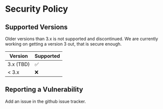 # Security Policy

## Supported Versions

Older versions than 3.x is not supported and discontinued. We are currently working on getting a version 3 out, that is secure enough.

| Version    | Supported          |
| ---------- | ------------------ |
| 3.x (TBD)  | :white_check_mark: |
| < 3.x      | :x:                |

## Reporting a Vulnerability

Add an issue in the github issue tracker. 
